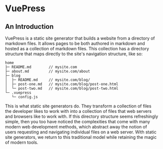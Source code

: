 # VuePress

## An Introduction
VuePress is a static site generator that builds a website from a directory of markdown files. It allows pages to be both authored in markdown and hosted as a collection of markdown files. This collection has a directory structure that maps directly to the site's navigation structure, like so:
```
home     
├─ README.md        // mysite.com  
├─ about.md         // mysite.com/about
├─ blog           
│  ├─ README.md     // mysite.com/blog/
│  ├─ post-one.md   // mysite.com/blog/post-one.html
│  └─ post-two.md   // mysite.com/blog/post-two.html     
└─ .vuepress    
   └─ config.js
```
This is what static site generators do. They transform a collection of files the developer likes to work with into a collection of files that web servers and browsers like to work with. If this directory structure seems refreshingly simple, then you too have noticed the complexities that come with many modern web development methods, which abstract away the notion of users requesting and navigating individual files on a web server. With static site generators, we return to this traditional model while retaining the magic of modern tools. 